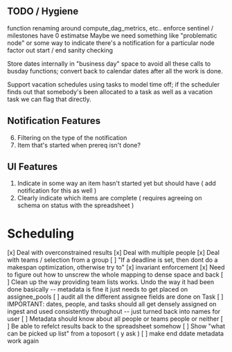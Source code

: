 ## TODO / Hygiene

function renaming around  compute_dag_metrics, etc.. 
enforce sentinel / milestones have 0 estimatse
Maybe we need something like "problematic node" or some way to indicate there's a notification for a particular node
factor out start / end sanity checking

Store dates internally in "business day" space to avoid all these calls to busday functions; convert back to calendar
dates after all the work is done.

Support vacation schedules using tasks to model time off; if the scheduler finds out that somebody's been allocated
to a task as well as a vacation task we can flag that directly.

## Notification Features
6. Filtering on the type of the notification
7. Item that's started when prereq isn't done?

## UI Features
1. Indicate in some way an item hasn't started yet but should have ( add notification for this as well )
5. Clearly indicate which items are complete ( requires agreeing on schema on status with the spreadsheet )

# Scheduling
[x] Deal with overconstrained results
[x] Deal with multiple people
[x] Deal with teams / selection from a group
[ ] "If a deadline is set, then dont do a makespan optimization, otherwise try to"
[x] invariant enforcement
[x] Need to figure out how to unscrew the whole mapping to dense space and back
[ ] Clean up the way providing team lists works. Undo the way it had been done basically -- metadata is fine it just needs to get placed on assignee_pools
[ ] audit all the different assignee fields are done on Task
[ ] IMPORTANT: dates, people, and tasks should all get densely assigned on ingest and used consistently throughout -- just turned back into names for user
[ ] Metadata should know about all people or teams people or neither
[ ] Be able to refelct results back to the spreadsheet somehow
[ ] Show "what can be picked up list" from a toposort ( y ask )
[ ] make end ddate metadata work again
